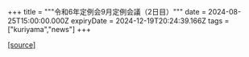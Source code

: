 +++
title = """令和6年定例会9月定例会議（2日目）"""
date = 2024-08-25T15:00:00.000Z
expiryDate = 2024-12-19T20:24:39.166Z
tags = ["kuriyama","news"]
+++


[[source]](https://www.town.kuriyama.hokkaido.jp/site/gikai/28615.html)
